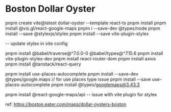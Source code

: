 # Boston Dollar Oyster

pnpm create vite@latest dollar-oyster --template react-ts
pnpm install
pnpm install @vis.gl/react-google-maps
pnpm i --save-dev @types/node
pnpm install --save @stylexjs/stylex
pnpm install --save vite-plugin-stylex

-- update stylex in vite config

pnpm install @babel/traverse@^7.0.0-0 @babel/types@^7.15.6
pnpm install vite-plugin-stylex-dev
pnpm install react-router-dom
pnpm install axios
pnpm install @tanstack/react-query

<!-- pnpm install react-google-autocomplete @types/googlemaps -->

pnpm install use-places-autocomplete
pnpm install --save-dev @types/google.maps // for use places type issue
pnpm install --save use-places-autocomplete
pnpm install @types/googlemaps@3.43.3

pnpm install @react-google-maps/api
-- issue with vite plugin for stylex

ref: https://boston.eater.com/maps/dollar-oysters-boston

